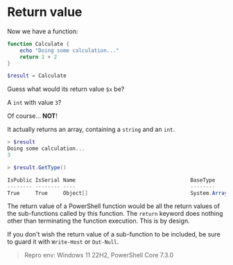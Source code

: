 # Return value

Now we have a function:

``` powershell
function Calculate {
    echo "Doing some calculation..."
    return 1 + 2
}

$result = Calculate
```

Guess what would its return value `$x` be? 

A `int` with value `3`?

Of course... **NOT**!

It actually returns an array, containing a `string` and an `int`.

```powershell
> $result
Doing some calculation...
3

> $result.GetType()

IsPublic IsSerial Name                                     BaseType
-------- -------- ----                                     --------
True     True     Object[]                                 System.Array
```

The return value of a PowerShell function would be all the return values of the sub-functions called by this function. The `return` keyword does nothing other than terminating the function execution. This is by design.

If you don't wish the return value of a sub-function to be included, be sure to guard it with `Write-Host` or `Out-Null`.

> Repro env: Windows 11 22H2, PowerShell Core 7.3.0
